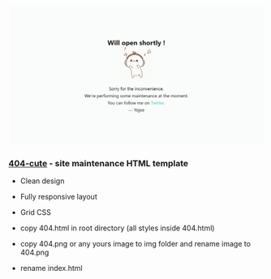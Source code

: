 <img src="preview/git.png">

### [404-cute](https://yojeero.github.io/404-cute/) - site maintenance HTML template ###

- Clean design
- Fully responsive layout
- Grid CSS

- copy 404.html in root directory (all styles inside 404.html)
- copy 404.png or any yours image to img folder and rename image to 404.png
- rename index.html
